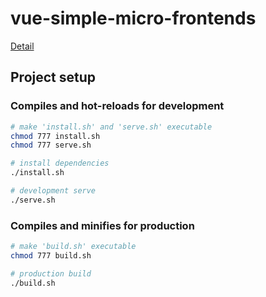 # vue-simple-micro-frontends

[Detail](./detail.md)

## Project setup

### Compiles and hot-reloads for development

```bash
# make 'install.sh' and 'serve.sh' executable
chmod 777 install.sh
chmod 777 serve.sh

# install dependencies
./install.sh

# development serve
./serve.sh
```

### Compiles and minifies for production

```bash
# make 'build.sh' executable
chmod 777 build.sh

# production build
./build.sh
```
